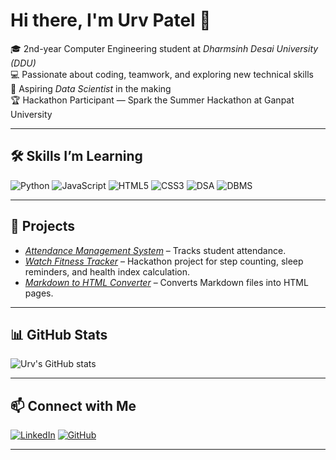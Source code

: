 # Hi there, I'm Urv Patel 👋

🎓 2nd-year Computer Engineering student at *Dharmsinh Desai University (DDU)*  
💻 Passionate about coding, teamwork, and exploring new technical skills  
🎯 Aspiring *Data Scientist* in the making  
🏆 Hackathon Participant — Spark the Summer Hackathon at Ganpat University  

---

## 🛠 Skills I’m Learning

![Python](https://img.shields.io/badge/Python-3776AB?style=for-the-badge&logo=python&logoColor=white)
![JavaScript](https://img.shields.io/badge/JavaScript-F7DF1E?style=for-the-badge&logo=javascript&logoColor=black)
![HTML5](https://img.shields.io/badge/HTML5-E34F26?style=for-the-badge&logo=html5&logoColor=white)
![CSS3](https://img.shields.io/badge/CSS3-1572B6?style=for-the-badge&logo=css3&logoColor=white)
![DSA](https://img.shields.io/badge/Data%20Structures%20&%20Algorithms-FFA500?style=for-the-badge)
![DBMS](https://img.shields.io/badge/DBMS-4479A1?style=for-the-badge&logo=mysql&logoColor=white)

---

## 🚀 Projects

- [*Attendance Management System*](#) – Tracks student attendance.
- [*Watch Fitness Tracker*](#) – Hackathon project for step counting, sleep reminders, and health index calculation.
- [*Markdown to HTML Converter*](#) – Converts Markdown files into HTML pages.

---

## 📊 GitHub Stats

![Urv's GitHub stats](https://github-readme-stats.vercel.app/api?username=Urva2&show_icons=true&theme=tokyonight)

---

## 📫 Connect with Me

[![LinkedIn](https://img.shields.io/badge/LinkedIn-blue?style=for-the-badge&logo=linkedin)](https://www.linkedin.com/in/urva-patel23)
[![GitHub](https://img.shields.io/badge/GitHub-black?style=for-the-badge&logo=github)](https://github.com/Urva2)

---


